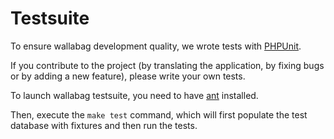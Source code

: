 Testsuite
=========

To ensure wallabag development quality, we wrote tests with
[PHPUnit](https://phpunit.de).

If you contribute to the project (by translating the application, by
fixing bugs or by adding a new feature), please write your own tests.

To launch wallabag testsuite, you need to have
[ant](http://ant.apache.org) installed.

Then, execute the `make test` command, which will first populate the test database with fixtures and then run the tests.

